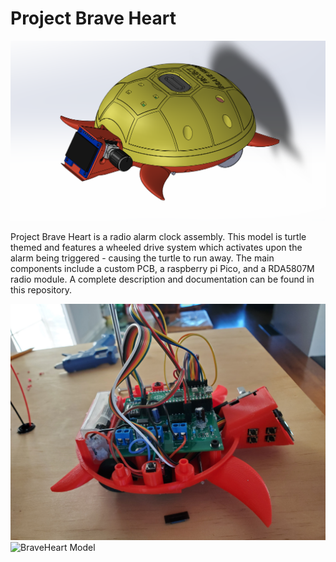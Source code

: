 # Project Brave Heart
![BraveHeart Model](./Documents/BraveHeart.png)  
 
 Project Brave Heart is a radio alarm clock assembly. This model is turtle themed and features a wheeled drive system which activates upon the alarm being triggered - causing the turtle to run away. The main components include a custom PCB, a raspberry pi Pico, and a RDA5807M radio module. A complete description and documentation can be found in this repository.

![BraveHeart Model](./Documents/20220725_194730.jpg)
![BraveHeart Model](./Documents/20220727_143029.jpg)    